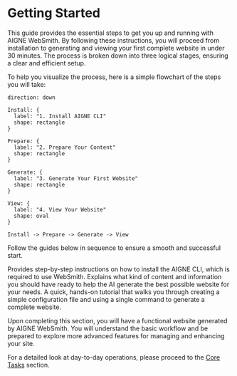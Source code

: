 # Getting Started

This guide provides the essential steps to get you up and running with AIGNE WebSmith. By following these instructions, you will proceed from installation to generating and viewing your first complete website in under 30 minutes. The process is broken down into three logical stages, ensuring a clear and efficient setup.

To help you visualize the process, here is a simple flowchart of the steps you will take:

```d2
direction: down

Install: {
  label: "1. Install AIGNE CLI"
  shape: rectangle
}

Prepare: {
  label: "2. Prepare Your Content"
  shape: rectangle
}

Generate: {
  label: "3. Generate Your First Website"
  shape: rectangle
}

View: {
  label: "4. View Your Website"
  shape: oval
}

Install -> Prepare -> Generate -> View
```

Follow the guides below in sequence to ensure a smooth and successful start.

<x-cards data-columns="3">
  <x-card data-title="Installation" data-icon="lucide:download-cloud" data-href="/getting-started/installation">
    Provides step-by-step instructions on how to install the AIGNE CLI, which is required to use WebSmith.
  </x-card>
  <x-card data-title="Preparing Your Content" data-icon="lucide:folder-check" data-href="/getting-started/preparing-your-content">
    Explains what kind of content and information you should have ready to help the AI generate the best possible website for your needs.
  </x-card>
  <x-card data-title="Your First Website" data-icon="lucide:rocket" data-href="/getting-started/your-first-website">
    A quick, hands-on tutorial that walks you through creating a simple configuration file and using a single command to generate a complete website.
  </x-card>
</x-cards>

Upon completing this section, you will have a functional website generated by AIGNE WebSmith. You will understand the basic workflow and be prepared to explore more advanced features for managing and enhancing your site.

For a detailed look at day-to-day operations, please proceed to the [Core Tasks](./core-tasks.md) section.
